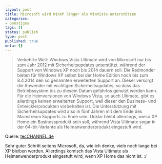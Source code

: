 ```yaml
---
layout: post
title: Microsoft wird WinXP länger als WinVista unterstützen
categories:
- Sonstiges
tags: []
status: publish
type: post
published: true
meta: {}
---
```


<blockquote><p>Verkehrte Welt: Windows Vista Ultimate wird von Microsoft nur bis zum Jahr 2012 mit Sicherheitsupdates unterstützt, während der Support von Windows XP noch bis 2014 dauern soll. Die Redmonder bieten für Windows XP selbst bei der Home Edition noch bis zum 8.4.2014 den so genannten erweiterten Support an.  Dieser versorgt die Anwender mit wichtigen Sicherheitsupdates, so dass das Betriebssystem bis zu diesem Datum gefahrlos genutzt werden kann. Für die Heimversionen von Windows Vista, so auch Ultimate, gibt es allerdings keinen erweiterten Support, weil dieser den Business- und Entwicklerprodukten vorbehalten ist. Die Unterstützung mit Sicherheitsupdates wird also in fünf Jahren mit dem Ende des Mainstream Supports zu Ende sein. Unklar bleibt allerdings, wieso XP Home ein Businessprodukt sein soll, während Vista Ultimate sogar in der 64-bit-Variante als Heimanwenderprodukt eingestuft wird.</p></blockquote>
Quelle: <a href="http://www.tecchannel.de/news/themen/windows/463515/index.html" target="_blank">tecCHANNEL.de</a>

Sehr guter Schritt seitens Microsoft, da, wie ich denke, viele noch lange bei XP bleiben werden. Allerdings komisch das Vista Ultimate als Heimanwenderprodukt eingestuft wird, wenn XP Home das nicht ist. :/
